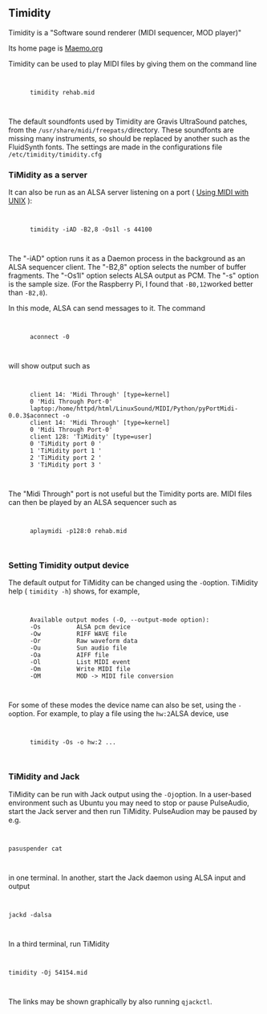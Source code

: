 
##  Timidity 


Timidity is a "Software sound renderer (MIDI sequencer, MOD player)"


Its home page is [Maemo.org](http://maemo.org/packages/view/timidity/) 


Timidity can be used to play MIDI files by giving them on the command line

```

	
	  timidity rehab.mid
	
      
```


The default soundfonts used by Timidity are Gravis UltraSound patches,
from the `/usr/share/midi/freepats/`directory.
These soundfonts are missing many instruments, so should be
replaced by another such as the FluidSynth fonts.
The settings are made in the configurations file `/etc/timidity/timidity.cfg`

###  TiMidity as a server 


It can also be run as an ALSA server listening on a port
( [Using MIDI with UNIX](http://wiki.winehq.org/MIDI) ):

```

	
	  timidity -iAD -B2,8 -Os1l -s 44100
	
      
```


The "-iAD" option runs it as a Daemon process in the background as an
ALSA sequencer client. The "-B2,8" option selects the number of buffer
fragments. The "-Os1l" option selects ALSA output as PCM. The "-s"
option is the sample size.
(For the Raspberry Pi, I found that `-B0,12`worked better than `-B2,8`).


In this mode, ALSA can send messages to it.
The command

```

	
	  aconnect -0
	
      
```


will show output such as

```

	
	  client 14: 'Midi Through' [type=kernel]
	  0 'Midi Through Port-0'
	  laptop:/home/httpd/html/LinuxSound/MIDI/Python/pyPortMidi-0.0.3$aconnect -o
	  client 14: 'Midi Through' [type=kernel]
	  0 'Midi Through Port-0'
	  client 128: 'TiMidity' [type=user]
	  0 'TiMidity port 0 '
	  1 'TiMidity port 1 '
	  2 'TiMidity port 2 '
	  3 'TiMidity port 3 '
	
      
```


The "Midi Through" port is not useful but the Timidity ports are.
MIDI files can then be played by an ALSA sequencer such as

```

	
	  aplaymidi -p128:0 rehab.mid
	
      
```

###  Setting Timidity output device 


The default output for TiMidity can be changed using the `-O`option. TiMidity help ( `timidity -h`)
shows, for example,

```

	
	  Available output modes (-O, --output-mode option):
	  -Os          ALSA pcm device
	  -Ow          RIFF WAVE file
	  -Or          Raw waveform data
	  -Ou          Sun audio file
	  -Oa          AIFF file
	  -Ol          List MIDI event
	  -Om          Write MIDI file
	  -OM          MOD -> MIDI file conversion
	
      
```


For some of these modes the device name can also be set, using
the `-o`option. For example, to play a file using
the `hw:2`ALSA device, use

```

	
	  timidity -Os -o hw:2 ... 
	
      
```

###  TiMidity and Jack 


TiMidity can be run with Jack output using the `-Oj`option. In a user-based environment such as Ubuntu you may need
to stop or pause PulseAudio, start the Jack server and then run TiMidity.
PulseAudion may be paused by e.g.

```

	
pasuspender cat
	
      
```


in one terminal. In another, start the Jack daemon
using ALSA input and output

```

	
jackd -dalsa
	
      
```


In a third terminal, run TiMidity

```

	
timidity -Oj 54154.mid
	
      
```


The links may be shown graphically by also running `qjackctl`.
